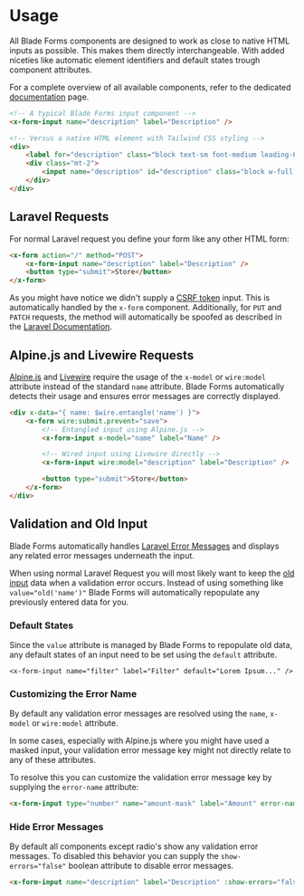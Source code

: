 # Usage

All Blade Forms components are designed to work as close to native HTML inputs as possible. This makes them directly interchangeable. With added niceties like automatic element identifiers and default states trough component attributes.

For a complete overview of all available components, refer to the dedicated [documentation](/docs/distortedfusion/blade-forms/components) page.

```html
<!-- A typical Blade Forms input component -->
<x-form-input name="description" label="Description" />

<!-- Versus a native HTML element with Tailwind CSS styling -->
<div>
    <label for="description" class="block text-sm font-medium leading-6 text-gray-900">Description</label>
    <div class="mt-2">
        <input name="description" id="description" class="block w-full rounded-md border-0 py-1.5 text-gray-900 shadow-sm ring-1 ring-inset ring-gray-300 placeholder:text-gray-400 focus:ring-2 focus:ring-inset focus:ring-indigo-600 sm:text-sm sm:leading-6">
    </div>
</div>
```

## Laravel Requests

For normal Laravel request you define your form like any other HTML form:

```html
<x-form action="/" method="POST">
    <x-form-input name="description" label="Description" />
    <button type="submit">Store</button>
</x-form>
```

As you might have notice we didn't supply a [CSRF token](https://laravel.com/docs/csrf) input. This is automatically handled by the `x-form` component. Additionally, for `PUT` and `PATCH` requests, the method will automatically be spoofed as described in the [Laravel Documentation](https://laravel.com/docs/routing#form-method-spoofing).

## Alpine.js and Livewire Requests

[Alpine.js](https://alpinejs.dev/directives/model) and [Livewire](https://livewire.laravel.com/docs/wire-model) require the usage of the `x-model` or `wire:model` attribute instead of the standard `name` attribute. Blade Forms automatically detects their usage and ensures error messages are correctly displayed.

```html
<div x-data="{ name: $wire.entangle('name') }">
    <x-form wire:submit.prevent="save">
        <!-- Entangled input using Alpine.js -->
        <x-form-input x-model="name" label="Name" />

        <!-- Wired input using Livewire directly -->
        <x-form-input wire:model="description" label="Description" />

        <button type="submit">Store</button>
    </x-form>
</div>
```

## Validation and Old Input

Blade Forms automatically handles [Laravel Error Messages](https://laravel.com/docs/validation) and displays any related error messages underneath the input.

When using normal Laravel Request you will most likely want to keep the [old input](https://laravel.com/docs/requests#old-input) data when a validation error occurs. Instead of using something like `value="old('name')"` Blade Forms will automatically repopulate any previously entered data for you.

### Default States

Since the `value` attribute is managed by Blade Forms to repopulate old data, any default states of an input need to be set using the `default` attribute.

```blade-component-code
<x-form-input name="filter" label="Filter" default="Lorem Ipsum..." />
```

### Customizing the Error Name

By default any validation error messages are resolved using the `name`, `x-model` or `wire:model` attribute.

In some cases, especially with Alpine.js where you might have used a masked input, your validation error message key might not directly relate to any of these attributes.

To resolve this you can customize the validation error message key by supplying the `error-name` attribute:

```html
<x-form-input type="number" name="amount-mask" label="Amount" error-name="amount" />
```

### Hide Error Messages

By default all components except radio's show any validation error messages. To disabled this behavior you can supply the `show-errors="false"` boolean attribute to disable error messages.

```html
<x-form-input name="description" label="Description" :show-errors="false" />
```
